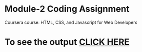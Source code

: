 
# Module-2 Coding Assignment

Coursera course: HTML, CSS, and Javascript for Web Developers

# To see the output [CLICK HERE](https://dharshankumar2002.github.io/coursera_course/index.html)


